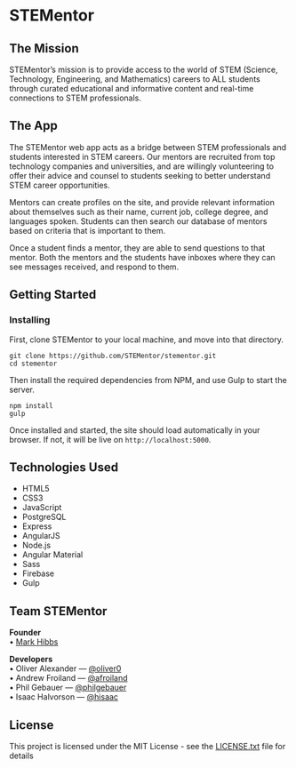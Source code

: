 # STEMentor

## The Mission

STEMentor’s mission is to provide access to the world of STEM (Science, Technology, Engineering, and Mathematics) careers to ALL students through curated educational and informative content and real-time connections to STEM professionals.

## The App

The STEMentor web app acts as a bridge between STEM professionals and students interested in STEM careers. Our mentors are recruited from top technology companies and universities, and are willingly volunteering to offer their advice and counsel to students seeking to better understand STEM career opportunities.

Mentors can create profiles on the site, and provide relevant information about themselves such as their name, current job, college degree, and languages spoken. Students can then search our database of mentors based on criteria that is important to them.

Once a student finds a mentor, they are able to send questions to that mentor. Both the mentors and the students have inboxes where they can see messages received, and respond to them.

## Getting Started

### Installing

First, clone STEMentor to your local machine, and move into that directory.

```shell
git clone https://github.com/STEMentor/stementor.git
cd stementor
```

Then install the required dependencies from NPM, and use Gulp to start the server.

```shell
npm install
gulp
```

Once installed and started, the site should load automatically in your browser. If not, it will be live on `http://localhost:5000`.

## Technologies Used

- HTML5
- CSS3
- JavaScript
- PostgreSQL
- Express
- AngularJS
- Node.js
- Angular Material
- Sass
- Firebase
- Gulp

## Team STEMentor

**Founder**  
• [Mark Hibbs](mailto:mhibbspe@gmail.com)

**Developers**  
• Oliver Alexander — [@oliver0](http://github.com/oliver0)  
• Andrew Froiland — [@afroiland](http://github.com/afroiland)  
• Phil Gebauer — [@philgebauer](http://github.com/philgebauer)  
• Isaac Halvorson — [@hisaac](http://github.com/hisaac)  

## License

This project is licensed under the MIT License - see the [LICENSE.txt](https://github.com/STEMentor/stementor/blob/master/LICENSE.txt) file for details
